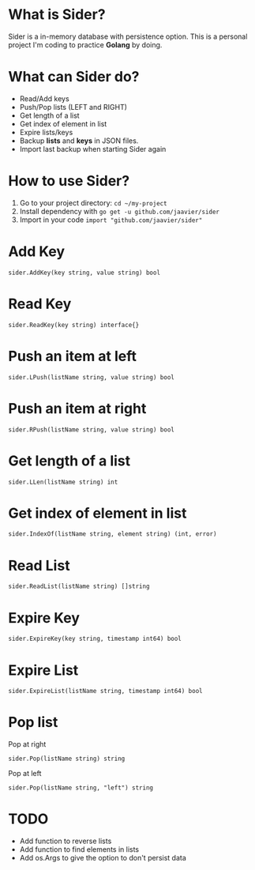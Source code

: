 # What is Sider?
Sider is a in-memory database with persistence option. This is a personal project I'm coding to practice **Golang** by doing.

# What can Sider do?

- Read/Add keys 
- Push/Pop lists (LEFT and RIGHT)
- Get length of a list
- Get index of element in list
- Expire lists/keys 
- Backup **lists** and **keys** in JSON files.
- Import last backup when starting Sider again

# How to use Sider?

1. Go to your project directory: `cd ~/my-project`
2. Install dependency with `go get -u github.com/jaavier/sider`
3. Import in your code `import "github.com/jaavier/sider"`


# Add Key

```golang
sider.AddKey(key string, value string) bool
```

# Read Key
```golang
sider.ReadKey(key string) interface{}
```

# Push an item at left
```golang
sider.LPush(listName string, value string) bool
```

# Push an item at right
```golang
sider.RPush(listName string, value string) bool
```

# Get length of a list
```golang
sider.LLen(listName string) int
```

# Get index of element in list
```golang
sider.IndexOf(listName string, element string) (int, error)
```

# Read List
```golang
sider.ReadList(listName string) []string
```

# Expire Key
```golang
sider.ExpireKey(key string, timestamp int64) bool
```

# Expire List
```golang
sider.ExpireList(listName string, timestamp int64) bool
```

# Pop list

Pop at right
```golang
sider.Pop(listName string) string
```

Pop at left
```golang
sider.Pop(listName string, "left") string
```


# TODO

- Add function to reverse lists
- Add function to find elements in lists
- Add os.Args to give the option to don't persist data

